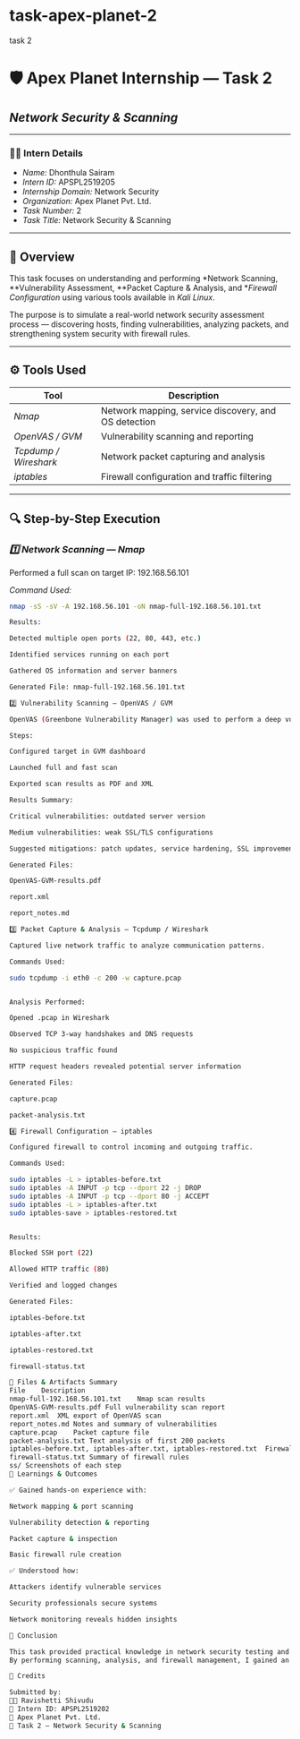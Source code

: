 # task-apex-planet-2
task 2


# 🛡 Apex Planet Internship — Task 2  
## *Network Security & Scanning*

---

### 👨‍💻 Intern Details
- *Name:* Dhonthula Sairam 
- *Intern ID:* APSPL2519205 
- *Internship Domain:* Network Security  
- *Organization:* Apex Planet Pvt. Ltd.  
- *Task Number:* 2  
- *Task Title:* Network Security & Scanning  

---

## 🧩 Overview
This task focuses on understanding and performing *Network Scanning, **Vulnerability Assessment, **Packet Capture & Analysis, and **Firewall Configuration* using various tools available in *Kali Linux*.

The purpose is to simulate a real-world network security assessment process — discovering hosts, finding vulnerabilities, analyzing packets, and strengthening system security with firewall rules.

---

## ⚙ Tools Used

| Tool | Description |
|------|--------------|
| *Nmap* | Network mapping, service discovery, and OS detection |
| *OpenVAS / GVM* | Vulnerability scanning and reporting |
| *Tcpdump / Wireshark* | Network packet capturing and analysis |
| *iptables* | Firewall configuration and traffic filtering |

---

## 🔍 Step-by-Step Execution

### *1️⃣ Network Scanning — Nmap*
Performed a full scan on target IP: 192.168.56.101

*Command Used:*
```bash
nmap -sS -sV -A 192.168.56.101 -oN nmap-full-192.168.56.101.txt

Results:

Detected multiple open ports (22, 80, 443, etc.)

Identified services running on each port

Gathered OS information and server banners

Generated File: nmap-full-192.168.56.101.txt

2️⃣ Vulnerability Scanning — OpenVAS / GVM

OpenVAS (Greenbone Vulnerability Manager) was used to perform a deep vulnerability assessment of the target system.

Steps:

Configured target in GVM dashboard

Launched full and fast scan

Exported scan results as PDF and XML

Results Summary:

Critical vulnerabilities: outdated server version

Medium vulnerabilities: weak SSL/TLS configurations

Suggested mitigations: patch updates, service hardening, SSL improvements

Generated Files:

OpenVAS-GVM-results.pdf

report.xml

report_notes.md

3️⃣ Packet Capture & Analysis — Tcpdump / Wireshark

Captured live network traffic to analyze communication patterns.

Commands Used:

sudo tcpdump -i eth0 -c 200 -w capture.pcap


Analysis Performed:

Opened .pcap in Wireshark

Observed TCP 3-way handshakes and DNS requests

No suspicious traffic found

HTTP request headers revealed potential server information

Generated Files:

capture.pcap

packet-analysis.txt

4️⃣ Firewall Configuration — iptables

Configured firewall to control incoming and outgoing traffic.

Commands Used:

sudo iptables -L > iptables-before.txt
sudo iptables -A INPUT -p tcp --dport 22 -j DROP
sudo iptables -A INPUT -p tcp --dport 80 -j ACCEPT
sudo iptables -L > iptables-after.txt
sudo iptables-save > iptables-restored.txt


Results:

Blocked SSH port (22)

Allowed HTTP traffic (80)

Verified and logged changes

Generated Files:

iptables-before.txt

iptables-after.txt

iptables-restored.txt

firewall-status.txt

📁 Files & Artifacts Summary
File	Description
nmap-full-192.168.56.101.txt	Nmap scan results
OpenVAS-GVM-results.pdf	Full vulnerability scan report
report.xml	XML export of OpenVAS scan
report_notes.md	Notes and summary of vulnerabilities
capture.pcap	Packet capture file
packet-analysis.txt	Text analysis of first 200 packets
iptables-before.txt, iptables-after.txt, iptables-restored.txt	Firewall configuration logs
firewall-status.txt	Summary of firewall rules
ss/	Screenshots of each step
🧠 Learnings & Outcomes

✅ Gained hands-on experience with:

Network mapping & port scanning

Vulnerability detection & reporting

Packet capture & inspection

Basic firewall rule creation

✅ Understood how:

Attackers identify vulnerable services

Security professionals secure systems

Network monitoring reveals hidden insights

🧾 Conclusion

This task provided practical knowledge in network security testing and defensive configurations.
By performing scanning, analysis, and firewall management, I gained an in-depth understanding of how to identify, analyze, and mitigate network vulnerabilities.

🏁 Credits

Submitted by:
🧑‍💻 Ravishetti Shivudu
📘 Intern ID: APSPL2519202
🔐 Apex Planet Pvt. Ltd.
📅 Task 2 — Network Security & Scanning
